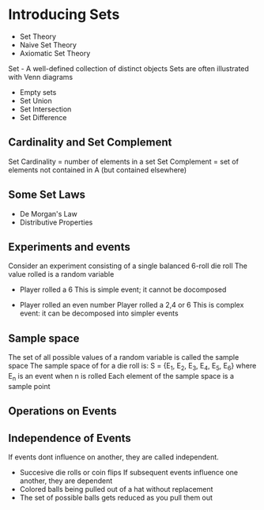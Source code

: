 # Introducing Sets
- Set Theory
- Naive Set Theory
- Axiomatic Set Theory

Set - A well-defined collection of distinct objects
Sets are often illustrated with Venn diagrams

- Empty sets
- Set Union
- Set Intersection
- Set Difference

## Cardinality and Set Complement
Set Cardinality = number of elements in a set
Set Complement = set of elements not contained in A (but contained elsewhere)

## Some Set Laws
- De Morgan's Law
- Distributive Properties

## Experiments and events
Consider an experiment consisting of a single balanced 6-roll die roll
The value rolled is a random variable
- Player rolled a 6
This is simple event; it cannot be docomposed

- Player rolled an even number
Player rolled a 2,4 or 6
This is complex event: it can be decomposed into simpler events

## Sample space
The set of all possible values of a random variable is called the sample space
The sample space of for a die roll is:
S = {E<sub>1</sub>, E<sub>2</sub>, E<sub>3</sub>, E<sub>4</sub>, E<sub>5</sub>, E<sub>6</sub>}
where E<sub>n</sub> is an event when n is rolled
Each element of the sample space is a sample point

## Operations on Events

## Independence of Events
If events dont influence on another, they are called independent.
- Succesive die rolls or coin flips
If subsequent events influence one another, they are dependent
- Colored balls being pulled out of a hat without replacement
- The set of possible balls gets reduced as you pull them out